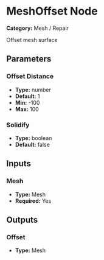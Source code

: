 
# MeshOffset Node

**Category:** Mesh / Repair

Offset mesh surface

## Parameters


### Offset Distance
- **Type:** number
- **Default:** 1
- **Min:** -100
- **Max:** 100



### Solidify
- **Type:** boolean
- **Default:** false





## Inputs


### Mesh
- **Type:** Mesh
- **Required:** Yes



## Outputs


### Offset
- **Type:** Mesh




